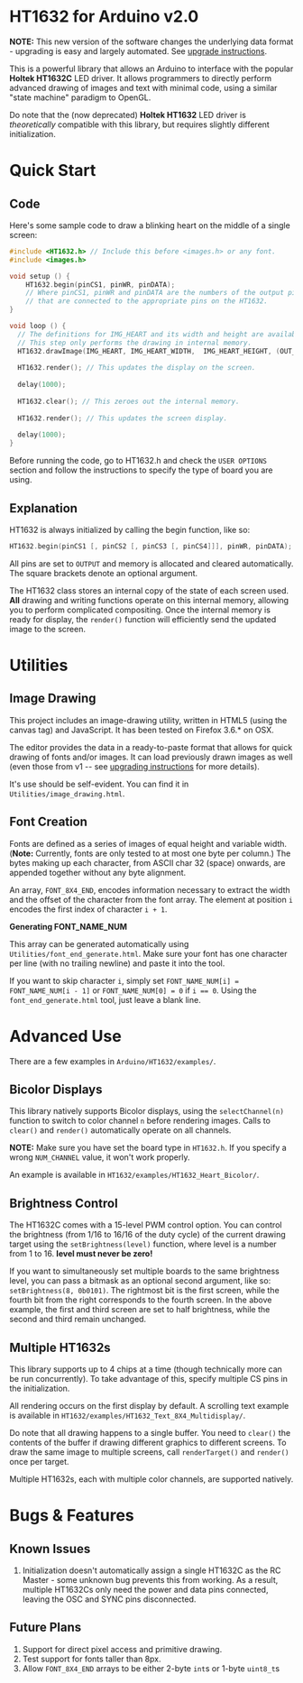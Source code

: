 HT1632 for Arduino v2.0
=======================

__NOTE:__ This new version of the software changes the underlying data format - upgrading is easy and largely automated. See [upgrade instructions](UPGRADE.md).

This is a powerful library that allows an Arduino to interface with the popular __Holtek HT1632C__ LED driver. It allows programmers to directly perform advanced drawing of images and text with minimal code, using a similar "state machine" paradigm to OpenGL.

Do note that the (now deprecated) __Holtek HT1632__ LED driver is *theoretically* compatible with this library, but requires slightly different initialization.

Quick Start
===========

Code
----

Here's some sample code to draw a blinking heart on the middle of a single screen:

```c
#include <HT1632.h> // Include this before <images.h> or any font.
#include <images.h>

void setup () {
	HT1632.begin(pinCS1, pinWR, pinDATA);
	// Where pinCS1, pinWR and pinDATA are the numbers of the output pins
	// that are connected to the appropriate pins on the HT1632.
}

void loop () {
  // The definitions for IMG_HEART and its width and height are available in images.h.
  // This step only performs the drawing in internal memory. 
  HT1632.drawImage(IMG_HEART, IMG_HEART_WIDTH,  IMG_HEART_HEIGHT, (OUT_SIZE - IMG_HEART_WIDTH)/2, 0);
  
  HT1632.render(); // This updates the display on the screen.
  
  delay(1000);
  
  HT1632.clear(); // This zeroes out the internal memory.
  
  HT1632.render(); // This updates the screen display.
  
  delay(1000);
}
```

Before running the code, go to HT1632.h and check the `USER OPTIONS` section and follow the instructions to specify the type of board you are using.


Explanation
-----------

HT1632 is always initialized by calling the begin function, like so:

```c++
HT1632.begin(pinCS1 [, pinCS2 [, pinCS3 [, pinCS4]]], pinWR, pinDATA);
```

All pins are set to `OUTPUT` and memory is allocated and cleared automatically. The square brackets denote an optional argument.

The HT1632 class stores an internal copy of the state of each screen used. __All__ drawing and writing functions operate on this internal memory, allowing you to perform complicated compositing. Once the internal memory is ready for display, the `render()` function will efficiently send the updated image to the screen.

Utilities
==========

Image Drawing
-------------

This project includes an image-drawing utility, written in HTML5 (using the canvas tag) and JavaScript. It has been tested on Firefox 3.6.* on OSX.

The editor provides the data in a ready-to-paste format that allows for quick drawing of fonts and/or images. It can load previously drawn images as well (even those from v1 -- see [upgrading instructions](UPGRADE.md) for more details).

It's use should be self-evident. You can find it in `Utilities/image_drawing.html`.

Font Creation
-------------

Fonts are defined as a series of images of equal height and variable width. (__Note:__ Currently, fonts are only tested to at most one byte per column.) The bytes making up each character, from ASCII char 32 (space) onwards, are appended together without any byte alignment.

An array, `FONT_8X4_END`, encodes information necessary to extract the width and the offset of the character from the font array. The element at position `i` encodes the first index of character `i + 1`.

__Generating FONT_NAME_NUM__

This array can be generated automatically using `Utilities/font_end_generate.html`. Make sure your font has one character per line (with no trailing newline) and paste it into the tool.

If you want to skip character `i`, simply set `FONT_NAME_NUM[i] = FONT_NAME_NUM[i - 1]` or `FONT_NAME_NUM[0] = 0` if `i == 0`. Using the `font_end_generate.html` tool, just leave a blank line.


Advanced Use
============

There are a few examples in `Arduino/HT1632/examples/`.

Bicolor Displays
----------------

This library natively supports Bicolor displays, using the `selectChannel(n)` function to switch to color channel `n` before rendering images. Calls to `clear()` and `render()` automatically operate on all channels.

__NOTE:__ Make sure you have set the board type in `HT1632.h`. If you specify a wrong `NUM_CHANNEL` value, it won't work properly.

An example is available in `HT1632/examples/HT1632_Heart_Bicolor/`.


Brightness Control
------------------

The HT1632C comes with a 15-level PWM control option. You can control the brightness (from 1/16 to 16/16 of the duty cycle) of the current drawing target using the  `setBrightness(level)` function, where level is a number from 1 to 16. __level must never be zero!__

If you want to simultaneously set multiple boards to the same brightness level, you can pass a bitmask as an optional second argument, like so: `setBrightness(8, 0b0101)`. The rightmost bit is the first screen, while the fourth bit from the right corresponds to the fourth screen. In the above example, the first and third screen are set to half brightness, while the second and third remain unchanged.

Multiple HT1632s
----------------

This library supports up to 4 chips at a time (though technically more can be run concurrently). To take advantage of this, specify multiple CS pins in the initialization.

All rendering occurs on the first display by default. A scrolling text example is available in `HT1632/examples/HT1632_Text_8X4_Multidisplay/`.

Do note that all drawing happens to a single buffer. You need to `clear()` the contents of the buffer if drawing different graphics to different screens. To draw the same image to multiple screens, call `renderTarget()` and `render()` once per target.

Multiple HT1632s, each with multiple color channels, are supported natively.


Bugs & Features
===============

Known Issues
------------

1. Initialization doesn't automatically assign a single HT1632C as the RC Master - some unknown bug prevents this from working. As a result, multiple HT1632Cs only need the power and data pins connected, leaving the OSC and SYNC pins disconnected.

Future Plans
------------

1. Support for direct pixel access and primitive drawing.
2. Test support for fonts taller than 8px.
3. Allow `FONT_8X4_END` arrays to be either 2-byte `int`s or 1-byte `uint8_t`s
